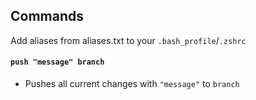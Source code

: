## Commands

Add aliases from aliases.txt to your `.bash_profile`/`.zshrc`

#### `push "message" branch`

- Pushes all current changes with `"message"` to `branch`
